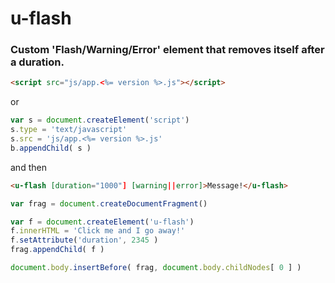 # u-flash
### Custom 'Flash/Warning/Error' element that removes itself after a duration.

```html 
<script src="js/app.<%= version %>.js"></script>
```
or
```javascript
var s = document.createElement('script')
s.type = 'text/javascript'
s.src = 'js/app.<%= version %>.js'
b.appendChild( s )
```

and then 
```html
<u-flash [duration="1000"] [warning||error]>Message!</u-flash>
```
```javascript
var frag = document.createDocumentFragment()

var f = document.createElement('u-flash')
f.innerHTML = 'Click me and I go away!'
f.setAttribute('duration', 2345 )
frag.appendChild( f )

document.body.insertBefore( frag, document.body.childNodes[ 0 ] )
```
